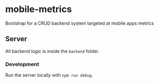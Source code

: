 # mobile-metrics
Bootstrap for a CRUD backend system targeted at mobile apps metrics 

## Server

All backend logic is inside the `backend` folder.

### Development

Run the server locally with `npm run debug`.